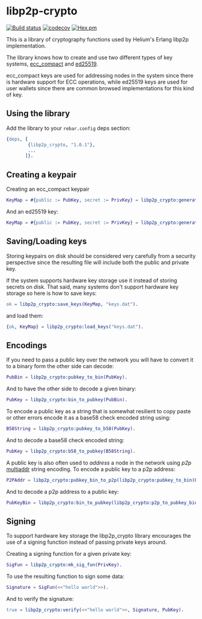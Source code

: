 # libp2p-crypto
[![Build status](https://badge.buildkite.com/7cd9c739d07cfe9879901bfb1139c73825557209f96a9aeb3e.svg)](https://buildkite.com/helium/libp2p-crypto)
[![codecov](https://codecov.io/gh/helium/libp2p_crypto/branch/master/graph/badge.svg)](https://codecov.io/gh/helium/libp2p_crypto)
[![Hex.pm](https://img.shields.io/hexpm/v/libp2p_crypto)](https://hex.pm/packages/libp2p_crypto)

This is a library of cryptography functions used by Helium's Erlang libp2p implementation.

The library knows how to create and use two different types of key
systems, [ecc_compact](https://hex.pm/packages/ecc_compact) and
[ed25519](https://hex.pm/packages/enacl).

ecc_compact keys are used for addressing nodes in the system since
there is hardware support for ECC operations, while ed25519 keys are
used for user wallets since there are common browsed implementations
for this kind of key.


## Using the library

Add the library to your `rebar.config` deps section:

```erlang
{deps, [
        {libp2p_crypto, "1.0.1"},
        ...
       ]}.
```

## Creating a keypair

Creating an ecc_compact keypair

```erlang
KeyMap = #{public := PubKey, secret := PrivKey} = libp2p_crypto:generate_keys(ecc_compact).
```

And an ed25519 key:

```erlang
KeyMap = #{public := PubKey, secret := PrivKey} = libp2p_crypto:generate_keys(ed25519).
```


## Saving/Loading keys

Storing keypairs on disk should be considered very carefully from a
security perspective since the resulting file will include both the
public and private key.

If the system supports hardware key storage use it instead of storing
secrets on disk. That said, many systems don't support hardware key
storage so here is how to save keys:

```erlang
ok = libp2p_crypto:save_keys(KeyMap, "keys.dat").
```

and load them:

```erlang
{ok, KeyMap} = libp2p_crypto:load_keys("keys.dat").
```


## Encodings

If you need to pass a public key over the network you will have to
convert it to a binary form the other side can decode:

```erlang
PubBin = libp2p_crypto:pubkey_to_bin(PubKey).
```

And to have the other side to decode a given binary:

```erlang
PubKey = libp2p_crypto:bin_to_pubkey(PubBin).
```

To encode a public key as a string that is somewhat resilient to copy
paste or other errors encode it as a base58 check encoded string
using:

```erlang
B58String = libp2p_crypto:pubkey_to_b58(PubKey).
```

And to decode a base58 check encoded string:

```erlang
PubKey = libp2p_crypto:b58_to_pubkey(B58String).
```

A public key is also often used to _address_ a node in the network
using _p2p_ [multiaddr](https://hex.pm/packages/multiaddr) string
encoding. To encode a public key to a p2p address:

```erlang
P2PAddr = libp2p_crypto:pubkey_bin_to_p2p(libp2p_crypto:pubkey_to_bin(PubKey)).
```

And to decode a p2p address to a public key:

```erlang
PubKeyBin = libp2p_crypto:bin_to_pubkey(libp2p_crypto:p2p_to_pubkey_bin(P2PAddr)).
```



## Signing

To support hardware key storage the libp2p_crypto library encourages
the use of a signing function instead of passing private keys around.

Creating a signing function for a given private key:

```erlang
SigFun = libp2p_crypto:mk_sig_fun(PrivKey).
```

To use the resulting function to sign some data:


```erlang
Signature = SigFun(<<"hello world">>).
```

And to verify the signature:

```erlang
true = libp2p_crypto:verify(<<"hello world">>, Signature, PubKey).
```
